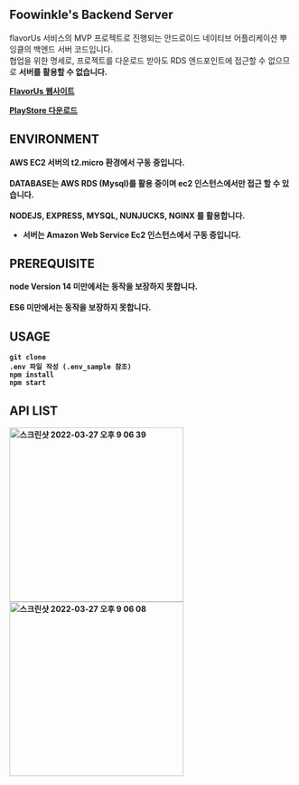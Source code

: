 ## Foowinkle's Backend Server

flavorUs 서비스의 MVP 프로젝트로 진행되는 안드로이드 네이티브 어플리케이션 뿌잉클의 백엔드 서버 코드입니다.
<br>
협업을 위한 명세로, 프로젝트를 다운로드 받아도 RDS 엔드포인트에 접근할 수 없으므로 <b>서버를 활용할 수 없습니다.<b>

[FlavorUs 웹사이트](https://www.notion.so/lightningcy/FlavorUs-ffe29c76eacf4f04be7719d14626992f)<br>
  
[PlayStore 다운로드](https://play.google.com/store/apps/details?id=com.FLAVOR.mvp)

## ENVIRONMENT
AWS EC2 서버의 t2.micro 환경에서 구동 중입니다.<br><br>
DATABASE는 AWS RDS (Mysql)를 활용 중이며 ec2 인스턴스에서만 접근 할 수 있습니다.<br><br>
NODEJS, EXPRESS, MYSQL, NUNJUCKS, NGINX 를 활용합니다.

* 서버는 Amazon Web Service Ec2 인스턴스에서 구동 중입니다.

## PREREQUISITE

node Version 14 미만에서는 동작을 보장하지 못합니다. <br><br>
ES6 미만에서는 동작을 보장하지 못합니다.

## USAGE

```node
git clone
.env 파일 작성 (.env_sample 참조)
npm install
npm start
```

## API LIST 
  
<img width="308" alt="스크린샷 2022-03-27 오후 9 06 39" src="https://user-images.githubusercontent.com/58672664/160280721-a11824f7-5b6c-46b0-a82e-e6b0145ec883.png"><br>
<img width="308" alt="스크린샷 2022-03-27 오후 9 06 08" src="https://user-images.githubusercontent.com/58672664/160280714-bdd26095-8c64-42e1-b467-971414b7c077.png">

